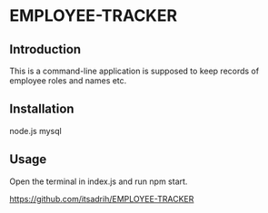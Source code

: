 # EMPLOYEE-TRACKER


## Introduction
This is a command-line application is supposed to keep records of employee roles and names etc.  

## Installation
node.js
mysql

## Usage
Open the terminal in index.js and run npm start.



https://github.com/itsadrih/EMPLOYEE-TRACKER
